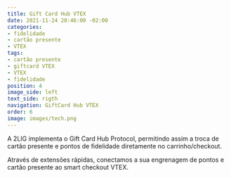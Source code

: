 ```yaml
---
title: Gift Card Hub VTEX
date: 2021-11-24 20:46:00 -02:00
categories:
- fidelidade
- cartão presente
- VTEX
tags:
- cartão presente
- giftcard VTEX
- VTEX
- fidelidade
position: 4
image_side: left
text_side: rigth
navigation: GiftCard Hub VTEX
order: 6
image: images/tech.png
---
```


A 2LIG implementa o Gift Card Hub Protocol, permitindo assim a troca de cartão presente e pontos de fidelidade diretamente no carrinho/checkout.

Através de extensões rápidas, conectamos a sua engrenagem de pontos e cartão presente ao smart checkout VTEX.